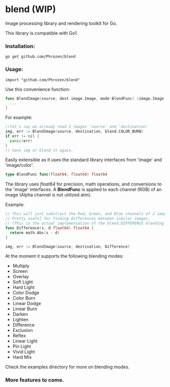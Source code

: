 
# blend (WIP)

Image processing library and rendering toolkit for Go.

This library is compatible with Go1.

### Installation:

```
go get github.com/Phrozen/blend
```

### Usage:
```
import "github.com/Phrozen/blend"
```

Use this convenience function:
```go
func BlendImage(source, dest image.Image, mode BlendFunc) (image.Image, error) {
  ...
}
```

For example:

```go
//let's say we already read 2 images 'source' and 'destination'
img, err := BlendImage(source, destination, blend.COLOR_BURN)
if err != nil {
  panic(err)
}
// Save img or blend it again.
```

Easily extensible as it uses the standard library interfaces from 'image' and 'image/color'.

```go
type BlendFunc func(float64, float64) float64
```

The library uses _float64_ for precision, math operations, and conversions to the 'image' interfaces. A __BlendFunc__ is applied to each channel (RGB) of an image (Alpha channel is not utilized atm).

Example:

```go
// This will just substract the Red, Green, and Blue channels of 2 images.
// Pretty useful for finding differences between similar images.
// (This is the actual implementation of the blend.DIFFERENCE blending mode)
func Difference(s, d float64) float64 {
  return math.Abs(s - d)
}

img, err := BlendImage(source, destination, Difference)
```

At the moment it supports the following blending modes:

+ Multiply
+ Screen
+ Overlay
+ Soft Light
+ Hard Light
+ Color Dodge
+ Color Burn
+ Linear Dodge
+ Linear Burn
+ Darken
+ Lighten
+ Difference
+ Exclusion
+ Reflex
+ Linear Light
+ Pin Light
+ Vivid Light
+ Hard Mix

Check the examples directory for more on blending modes.

### More features to come.
